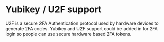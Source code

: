 # Yubikey / U2F support

U2F is a secure 2FA Authentication protocol used by hardware devices to generate 2FA codes. Yubikey and U2F support could be added in for 2FA login so people can use secure hardware based 2FA tokens.

